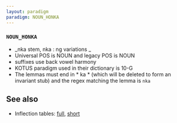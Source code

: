 ```yaml
---
layout: paradigm
paradigm: NOUN_HONKA
---
```

### ` NOUN_HONKA `

* _nka stem, nka : ng variations _
* Universal POS is NOUN and legacy POS is NOUN
* suffixes use back vowel harmony
* KOTUS paradigm used in their dictionary is 10-G
* The lemmas must end in * ka * (which will be deleted to form an invariant stub) and the regex matching the lemma is ` nka `

## See also

* Inflection tables: [full](gen/H/honka.html), [short](gen/H/honka_wikt.html)

